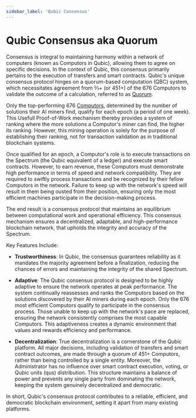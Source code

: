 ```yaml
---
sidebar_label: 'Qubic Consensus'
---
```


# Qubic Consensus aka Quorum

Consensus is integral to maintaining harmony within a network of computers (known as Computors in Qubic), allowing them to agree on specific decisions. In the context of Qubic, this consensus primarily pertains to the execution of transfers and smart contracts. Qubic's unique consensus protocol hinges on a quorum-based computation (QBC) system, which necessitates agreement from ⅔+ (or 451+) of the 676 Computors to validate the outcome of a calculation, referred to as [Quorum](/learn/quorum).

Only the top-performing 676 [Computors](/learn/nodes), determined by the number of solutions their AI miners find, qualify for each epoch (a period of one week). This Usefull Proof-of-Work mechanism thereby provides a system of ranking where the more solutions a Computor's miner can find, the higher its ranking. However, this mining operation is solely for the purpose of establishing their ranking, not for transaction validation as in traditional blockchain systems.

Once qualified for an epoch, a Computor's role is to execute transactions on the Spectrum (the Qubic equivalent of a ledger) and execute smart contracts. However, to earn revenue, these Computors must demonstrate high performance in terms of speed and network compatibility. They are required to swiftly process transactions and be recognized by their fellow Computors in the network. Failure to keep up with the network's speed will result in them being ousted from their position, ensuring only the most efficient machines participate in the decision-making process.

The end result is a consensus protocol that maintains an equilibrium between computational work and operational efficiency. This consensus mechanism ensures a decentralized, adaptable, and high-performance blockchain network, that upholds the integrity and accuracy of the Spectrum.

Key Features Include:

- **Trustworthiness**: In Qubic, the consensus guarantees reliability as it mandates the majority agreement before a finalization, reducing the chances of errors and maintaining the integrity of the shared Spectrum.

- **Adaptive**: The Qubic consensus protocol is designed to be highly adaptive to ensure the network operates at peak performance. The system continually reassesses and ranks the Computors based on the solutions discovered by their AI miners during each epoch. Only the 676 most efficient Computors qualify to participate in the consensus process. Those unable to keep up with the network's pace are replaced, ensuring the network consistently comprises the most capable Computors. This adaptiveness creates a dynamic environment that values and rewards efficiency and performance.

- **Decentralization**: True decentralization is a cornerstone of the Qubic platform. All major decisions, including validation of transfers and smart contract outcomes, are made through a quorum of 451+ Computors, rather than being controlled by a single entity. Moreover, the Administrator has no influence over smart contract execution, voting, or Qubic units (qus) distribution. This structure maintains a balance of power and prevents any single party from dominating the network, keeping the system genuinely decentralized and democratic.

In short, Qubic's consensus protocol contributes to a reliable, efficient, and democratic blockchain environment, setting it apart from many existing platforms.